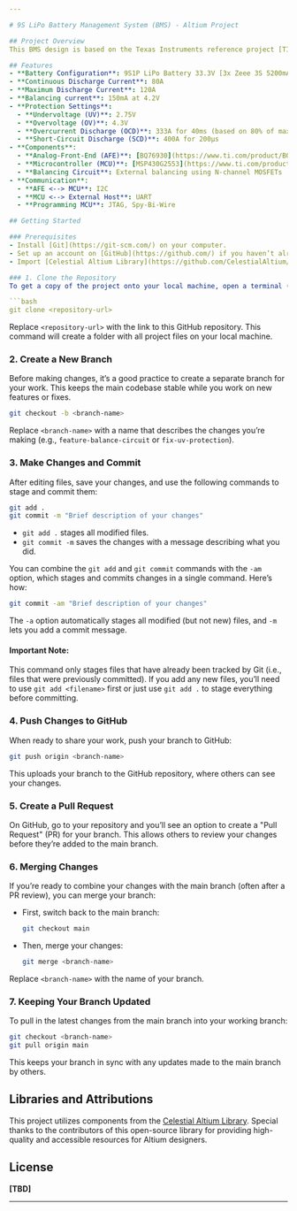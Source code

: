 ```yaml
---

# 9S LiPo Battery Management System (BMS) - Altium Project

## Project Overview
This BMS design is based on the Texas Instruments reference project [TIDA-00449](https://www.ti.com/tool/TIDA-00449). Modifications have been made to adapt the design to specific 9S LiPo battery requirements and higher current thresholds. This BMS should be capable of handling high-current applications, providing essential protections (UV, OV, SCD, OCD), enabling idle cell balancing, and displaying State of Charge via 4 LEDs. 

## Features
- **Battery Configuration**: 9S1P LiPo Battery 33.3V [3x Zeee 3S 5200mAh Lipo Battery 11.1V 80C](https://a.co/d/2pvP0it)
- **Continuous Discharge Current**: 80A
- **Maximum Discharge Current**: 120A
- **Balancing current**: 150mA at 4.2V
- **Protection Settings**:
  - **Undervoltage (UV)**: 2.75V
  - **Overvoltage (OV)**: 4.3V
  - **Overcurrent Discharge (OCD)**: 333A for 40ms (based on 80% of maximum current for a 5200mAh, 80C cell)
  - **Short-Circuit Discharge (SCD)**: 400A for 200µs
- **Components**:
  - **Analog-Front-End (AFE)**: [BQ76930](https://www.ti.com/product/BQ76930)
  - **Microcontroller (MCU)**: [MSP430G2553](https://www.ti.com/product/MSP430G2553)
  - **Balancing Circuit**: External balancing using N-channel MOSFETs
- **Communication**:
  - **AFE <--> MCU**: I2C
  - **MCU <--> External Host**: UART
  - **Programming MCU**: JTAG, Spy-Bi-Wire

## Getting Started

### Prerequisites
- Install [Git](https://git-scm.com/) on your computer.
- Set up an account on [GitHub](https://github.com/) if you haven’t already.
- Import [Celestial Altium Library](https://github.com/CelestialAltium/Celestial-Library) into Altium.

### 1. Clone the Repository
To get a copy of the project onto your local machine, open a terminal (or Git Bash if on Windows) and use the following command:

```bash
git clone <repository-url>
```

Replace `<repository-url>` with the link to this GitHub repository. This command will create a folder with all project files on your local machine.

### 2. Create a New Branch
Before making changes, it’s a good practice to create a separate branch for your work. This keeps the main codebase stable while you work on new features or fixes.

```bash
git checkout -b <branch-name>
```

Replace `<branch-name>` with a name that describes the changes you’re making (e.g., `feature-balance-circuit` or `fix-uv-protection`). 

### 3. Make Changes and Commit
After editing files, save your changes, and use the following commands to stage and commit them:

```bash
git add .
git commit -m "Brief description of your changes"
```

- `git add .` stages all modified files.
- `git commit -m` saves the changes with a message describing what you did.

You can combine the `git add` and `git commit` commands with the `-am` option, which stages and commits changes in a single command. Here’s how:

```bash
git commit -am "Brief description of your changes"
```

The `-a` option automatically stages all modified (but not new) files, and `-m` lets you add a commit message. 

#### Important Note:
This command only stages files that have already been tracked by Git (i.e., files that were previously committed). If you add any new files, you’ll need to use `git add <filename>` first or just use `git add .` to stage everything before committing.

### 4. Push Changes to GitHub
When ready to share your work, push your branch to GitHub:

```bash
git push origin <branch-name>
```

This uploads your branch to the GitHub repository, where others can see your changes.

### 5. Create a Pull Request
On GitHub, go to your repository and you’ll see an option to create a "Pull Request" (PR) for your branch. This allows others to review your changes before they’re added to the main branch.

### 6. Merging Changes
If you’re ready to combine your changes with the main branch (often after a PR review), you can merge your branch:

- First, switch back to the main branch:

  ```bash
  git checkout main
  ```

- Then, merge your changes:

  ```bash
  git merge <branch-name>
  ```

Replace `<branch-name>` with the name of your branch.

### 7. Keeping Your Branch Updated
To pull in the latest changes from the main branch into your working branch:

```bash
git checkout <branch-name>
git pull origin main
```

This keeps your branch in sync with any updates made to the main branch by others.

## Libraries and Attributions
This project utilizes components from the [Celestial Altium Library](https://github.com/CelestialAltium/Celestial-Library). Special thanks to the contributors of this open-source library for providing high-quality and accessible resources for Altium designers.

## License
**[TBD]**

---
```

